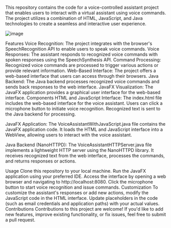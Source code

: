 This repository contains the code for a voice-controlled assistant project that enables users to interact with a virtual assistant using voice commands. The project utilizes a combination of HTML, JavaScript, and Java technologies to create a seamless and interactive user experience.

![image](https://github.com/MithunKumar03/voice_assistance/assets/94526499/1a2645a5-479c-4151-b1ee-c609a4e4eeed)


Features Voice Recognition: The project integrates with the browser's SpeechRecognition API to enable users to speak voice commands. Voice Responses: The assistant responds to recognized voice commands with spoken responses using the SpeechSynthesis API. Command Processing: Recognized voice commands are processed to trigger various actions or provide relevant information. Web-Based Interface: The project offers a web-based interface that users can access through their browsers. Java Backend: The Java backend processes recognized voice commands and sends back responses to the web interface. JavaFX Visualization: The JavaFX application provides a graphical user interface for the web-based interface. Components HTML and JavaScript Interface: The index.html file includes the web-based interface for the voice assistant. Users can click a microphone button to initiate voice recognition. Recognized text is sent to the Java backend for processing.

JavaFX Application: The VoiceAssistantWithJavaScript.java file contains the JavaFX application code. It loads the HTML and JavaScript interface into a WebView, allowing users to interact with the voice assistant.

Java Backend (NanoHTTPD): The VoiceAssistantHTTPServer.java file implements a lightweight HTTP server using the NanoHTTPD library. It receives recognized text from the web interface, processes the commands, and returns responses or actions.

Usage Clone this repository to your local machine. Run the JavaFX application using your preferred IDE. Access the interface by opening a web browser and navigating to http://localhost:8080. Click the microphone button to start voice recognition and issue commands. Customization To customize the assistant's responses or add new actions, modify the JavaScript code in the HTML interface. Update placeholders in the code (such as email credentials and application paths) with your actual values. Contributions Contributions to this project are welcome! If you'd like to add new features, improve existing functionality, or fix issues, feel free to submit a pull request.

